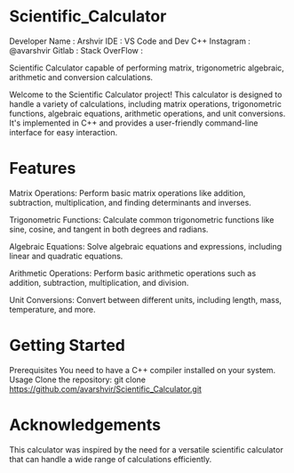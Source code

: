 # Scientific_Calculator
Developer Name : Arshvir
IDE            : VS Code and Dev C++ 
Instagram      : @avarshvir
Gitlab         :
Stack OverFlow : 

Scientific Calculator capable of performing matrix, trigonometric algebraic, arithmetic and conversion calculations.

Welcome to the Scientific Calculator project! This calculator is designed to handle a variety of calculations, including matrix operations, trigonometric functions, algebraic equations, arithmetic operations, and unit conversions. It's implemented in C++ and provides a user-friendly command-line interface for easy interaction.

# Features
Matrix Operations: Perform basic matrix operations like addition, subtraction, multiplication, and finding determinants and inverses.

Trigonometric Functions: Calculate common trigonometric functions like sine, cosine, and tangent in both degrees and radians.

Algebraic Equations: Solve algebraic equations and expressions, including linear and quadratic equations.

Arithmetic Operations: Perform basic arithmetic operations such as addition, subtraction, multiplication, and division.

Unit Conversions: Convert between different units, including length, mass, temperature, and more.

# Getting Started
Prerequisites
You need to have a C++ compiler installed on your system.
Usage
Clone the repository:
git clone https://github.com/avarshvir/Scientific_Calculator.git

# Acknowledgements 
This calculator was inspired by the need for a versatile scientific calculator that can handle a wide range of calculations efficiently.